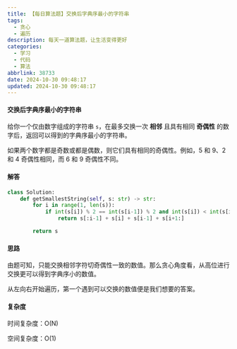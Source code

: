 ```yaml
---
title: 【每日算法题】交换后字典序最小的字符串
tags:
  - 贪心
  - 遍历
description: 每天一道算法题，让生活变得更好
categories:
  - 学习
  - 代码
  - 算法
abbrlink: 38733
date: 2024-10-30 09:48:17
updated: 2024-10-30 09:48:17
---
```


#### 交换后字典序最小的字符串

给你一个仅由数字组成的字符串 `s`，在最多交换一次 **相邻** 且具有相同 **奇偶性** 的数字后，返回可以得到的字典序最小的字符串。

如果两个数字都是奇数或都是偶数，则它们具有相同的奇偶性。例如，5 和 9、2 和 4 奇偶性相同，而 6 和 9 奇偶性不同。

#### 解答

```python
class Solution:
    def getSmallestString(self, s: str) -> str:
        for i in range(1, len(s)):
            if int(s[i]) % 2 == int(s[i-1]) % 2 and int(s[i]) < int(s[i-1]):
                return s[:i-1] + s[i] + s[i-1] + s[i+1:]

        return s
```

#### 思路

由题可知，只能交换相邻字符切奇偶性一致的数值。那么贪心角度看，从高位进行交换更可以得到字典序小的数值。

从左向右开始遍历，第一个遇到可以交换的数值便是我们想要的答案。

#### 复杂度

时间复杂度：O(N)

空间复杂度：O(1)
